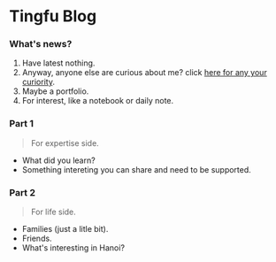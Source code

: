 # Tingfu Blog

### What's news?
1. Have latest nothing.
2. Anyway, anyone else are curious about me? click [here for any your curiority](https://phuocding.design).
3. Maybe a portfolio.
4. For interest, like a notebook or daily note.

### Part 1
> For expertise side.
  - What did you learn?
  - Something intereting you can share and need to be supported.
### Part 2
> For life side.
  - Families (just a litle bit).
  - Friends.
  - What's interesting in Hanoi?
